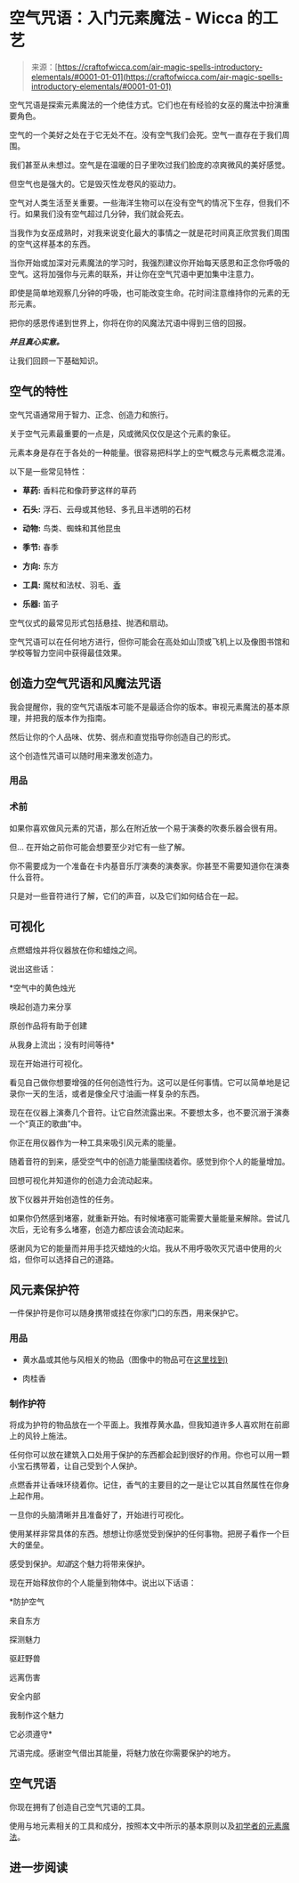 <!--yml

分类: 未分类

日期: 2024-06-12 18:09:45

-->

# 空气咒语：入门元素魔法 - Wicca 的工艺

> 来源：[https://craftofwicca.com/air-magic-spells-introductory-elementals/#0001-01-01](https://craftofwicca.com/air-magic-spells-introductory-elementals/#0001-01-01)

空气咒语是探索元素魔法的一个绝佳方式。它们也在有经验的女巫的魔法中扮演重要角色。

空气的一个美好之处在于它无处不在。没有空气我们会死。空气一直存在于我们周围。

我们甚至从未想过。空气是在温暖的日子里吹过我们脸庞的凉爽微风的美好感觉。

但空气也是强大的。它是毁灭性龙卷风的驱动力。

空气对人类生活至关重要。一些海洋生物可以在没有空气的情况下生存，但我们不行。如果我们没有空气超过几分钟，我们就会死去。

当我作为女巫成熟时，对我来说变化最大的事情之一就是花时间真正欣赏我们周围的空气这样基本的东西。

当你开始或加深对元素魔法的学习时，我强烈建议你开始每天感恩和正念你呼吸的空气。这将加强你与元素的联系，并让你在空气咒语中更加集中注意力。

即使是简单地观察几分钟的呼吸，也可能改变生命。花时间注意维持你的元素的无形元素。

把你的感恩传递到世界上，你将在你的风魔法咒语中得到三倍的回报。

***并且真心实意。***

让我们回顾一下基础知识。

## 空气的特性

空气咒语通常用于智力、正念、创造力和旅行。

关于空气元素最重要的一点是，风或微风仅仅是这个元素的象征。

元素本身是存在于各处的一种能量。很容易把科学上的空气概念与元素概念混淆。

以下是一些常见特性：

*   **草药:** 香料花和像莳萝这样的草药

+   **石头:** 浮石、云母或其他轻、多孔且半透明的石材

+   **动物:** 鸟类、蜘蛛和其他昆虫

+   **季节:** 春季

+   **方向:** 东方

+   **工具:** 魔杖和法杖、羽毛、[香](https://craftofwicca.com/diy-wicca-making-incense/)

+   **乐器:** 笛子

空气仪式的最常见形式包括悬挂、抛洒和扇动。

空气咒语可以在任何地方进行，但你可能会在高处如山顶或飞机上以及像图书馆和学校等智力空间中获得最佳效果。

## 创造力空气咒语和风魔法咒语

我会提醒你，我的空气咒语版本可能不是最适合你的版本。审视元素魔法的基本原理，并把我的版本作为指南。

然后让你的个人品味、优势、弱点和直觉指导你创造自己的形式。

这个创造性咒语可以随时用来激发创造力。

### 用品

### 术前

如果你喜欢做风元素的咒语，那么在附近放一个易于演奏的吹奏乐器会很有用。

但... 在开始之前你可能会想要至少对它有一些了解。

你不需要成为一个准备在卡内基音乐厅演奏的演奏家。你甚至不需要知道你在演奏什么音符。

只是对一些音符进行了解，它们的声音，以及它们如何结合在一起。

## 可视化

点燃蜡烛并将仪器放在你和蜡烛之间。

说出这些话：

*空气中的黄色烛光

唤起创造力来分享

原创作品将有助于创建

从我身上流出；没有时间等待*

现在开始进行可视化。

看见自己做你想要增强的任何创造性行为。这可以是任何事情。它可以简单地是记录你一天的生活，或者是像全尺寸油画一样复杂的东西。

现在在仪器上演奏几个音符。让它自然流露出来。不要想太多，也不要沉溺于演奏一个“真正的歌曲”中。

你正在用仪器作为一种工具来吸引风元素的能量。

随着音符的到来，感受空气中的创造力能量围绕着你。感觉到你个人的能量增加。

回想可视化并知道你的创造力会流动起来。

放下仪器并开始创造性的任务。

如果你仍然感到堵塞，就重新开始。有时候堵塞可能需要大量能量来解除。尝试几次后，无论有多么堵塞，创造力都应该会流动起来。

感谢风为它的能量而并用手捻灭蜡烛的火焰。我从不用呼吸吹灭咒语中使用的火焰，但你可以选择自己的道路。

## 风元素保护符

一件保护符是你可以随身携带或挂在你家门口的东西，用来保护它。

### 用品

+   黄水晶或其他与风相关的物品（图像中的物品可在[这里找到)](https://amzn.to/2uauJ34)

+   肉桂香

### 制作护符

将成为护符的物品放在一个平面上。我推荐黄水晶，但我知道许多人喜欢附在前廊上的风铃上施法。

任何你可以放在建筑入口处用于保护的东西都会起到很好的作用。你也可以用一颗小宝石携带着，让自己受到个人保护。

点燃香并让香味环绕着你。记住，香气的主要目的之一是让它以其自然属性在你身上起作用。

一旦你的头脑清晰并且准备好了，开始进行可视化。

使用某样非常具体的东西。想想让你感觉受到保护的任何事物。把房子看作一个巨大的堡垒。

感受到保护。*知道*这个魅力将带来保护。

现在开始释放你的个人能量到物体中。说出以下话语：

*防护空气

来自东方

探测魅力

驱赶野兽

远离伤害

安全内部

我制作这个魅力

它必须遵守*

咒语完成。感谢空气借出其能量，将魅力放在你需要保护的地方。

## 空气咒语

你现在拥有了创造自己空气咒语的工具。

使用与地元素相关的工具和成分，按照本文中所示的基本原则以及[初学者的元素魔法](https://craftofwicca.com/elemental-magic-for-beginners/)。

## 进一步阅读
